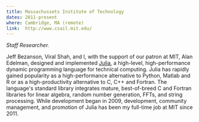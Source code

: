 ```yaml
---
title: Massachussets Institute of Technology
dates: 2011-present
where: Cambridge, MA (remote)
link:  http://www.csail.mit.edu/
---
```


*Staff Researcher.*

Jeff Bezanson, Viral Shah, and I, with the support of our patron at MIT, Alan Edelman, designed and implemented [Julia](http://julialang.org), a high-level, high-performance dynamic programming language for technical computing.
Julia has rapidly gained popularity as a high-performance alternative to Python, Matlab and R or as a high-productivity alternative to C, C++ and Fortran.
The language's standard library integrates mature, best-of-breed C and Fortran libraries for linear algebra, random number generation, FFTs, and string processing.
While development began in 2009, development, community management, and promotion of Julia has been my full-time job at MIT since 2011.
